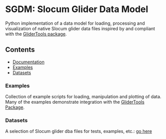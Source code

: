 # SGDM: Slocum Glider Data Model

Python implementation of a data model for loading, processing and visualization of native Slocum glider data files
inspired by and compliant with the [GliderTools package](https://glidertools.readthedocs.io/en/latest/index.html). 

## Contents
+ [Documentation](https://github.com/kerfoot/sgdm/wiki)
+ [Examples](https://github.com/kerfoot/sgdm/tree/master/examples)
+ [Datasets](#datasets)

### Examples

Collection of example scripts for loading, manipulation and plotting of data.  Many of the examples demonstrate
integration with the [GliderTools Package](https://glidertools.readthedocs.io/en/latest/index.html).

### Datasets

A selection of Slocum glider dba files for tests, examples, etc.: [go here](https://github.com/kerfoot/sgdm/tree/master/data)
